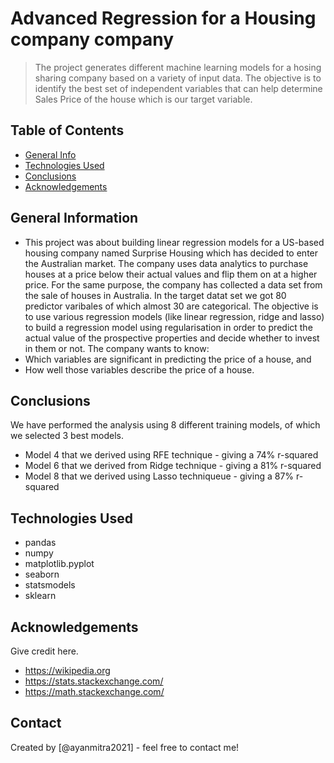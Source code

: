 # Advanced Regression for a Housing company company 
> The project generates different machine learning models for a hosing sharing company based on a variety of input data. The objective is to identify the best set of independent variables that can help determine Sales Price of the house which is our target variable. 


## Table of Contents
* [General Info](#general-information)
* [Technologies Used](#technologies-used)
* [Conclusions](#conclusions)
* [Acknowledgements](#acknowledgements)

<!-- You can include any other section that is pertinent to your problem -->

## General Information
- This project was about building linear regression models for a US-based housing company named Surprise Housing which has decided to enter the Australian market. The company uses data analytics to purchase houses at a price below their actual values and flip them on at a higher price. For the same purpose, the company has collected a data set from the sale of houses in Australia. In the target datat set we got 80 predictor varibales of which almost 30 are categorical. The objective is to use various regression models (like linear regression, ridge and lasso) to build a regression model using regularisation in order to predict the actual value of the prospective properties and decide whether to invest in them or not. The company wants to know:
- Which variables are significant in predicting the price of a house, and
- How well those variables describe the price of a house. 

<!-- You don't have to answer all the questions - just the ones relevant to your project. -->

## Conclusions
We have performed the analysis using 8 different training models, of which we selected 3 best models.

- Model 4 that we derived using RFE technique - giving a 74% r-squared
- Model 6 that we derived from Ridge technique - giving a 81% r-squared
- Model 8 that we derived using Lasso techniqueue - giving a 87% r-squared

## Technologies Used
- pandas
- numpy
- matplotlib.pyplot
- seaborn
- statsmodels
- sklearn

<!-- As the libraries versions keep on changing, it is recommended to mention the version of library used in this project -->

## Acknowledgements
Give credit here.
- https://wikipedia.org
- https://stats.stackexchange.com/
- https://math.stackexchange.com/

## Contact
Created by [@ayanmitra2021] - feel free to contact me!